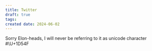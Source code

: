 ```yaml
---
title: Twitter
draft: true
tags: 
created date: 2024-06-02
---
```

Sorry Elon-heads, I will never be referring to it as unicode character #\U+1D54F